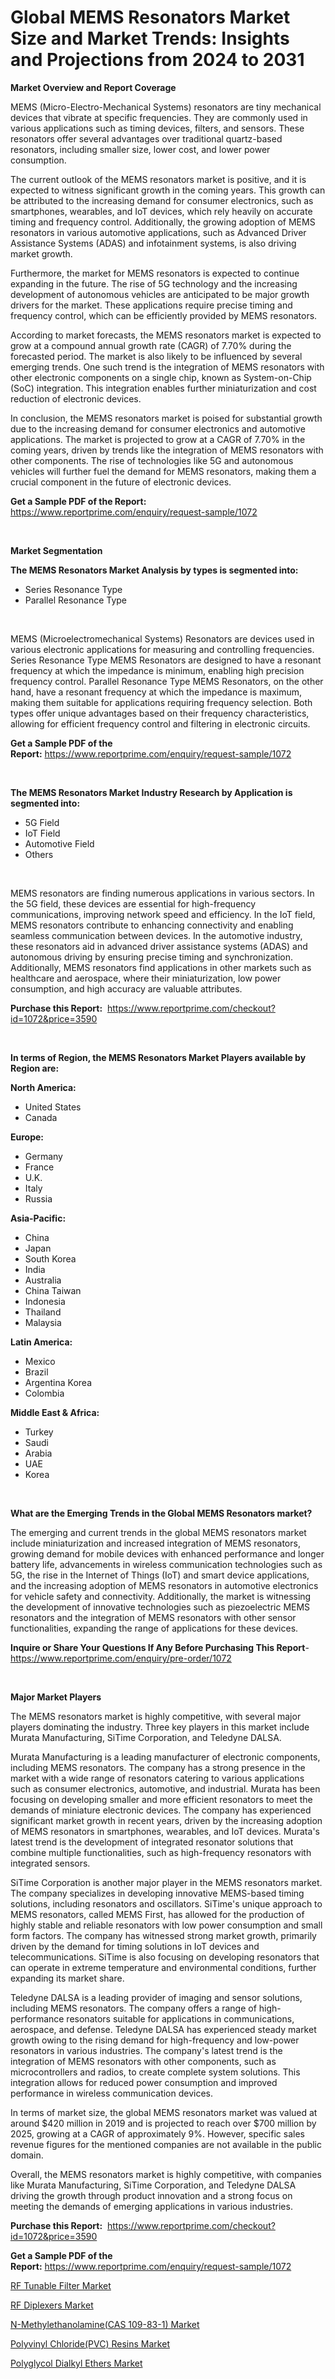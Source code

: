 <p><h1>Global MEMS Resonators Market Size and Market Trends: Insights and Projections from 2024 to 2031</h1></p><p><strong>Market Overview and Report Coverage</strong></p>
<p><p>MEMS (Micro-Electro-Mechanical Systems) resonators are tiny mechanical devices that vibrate at specific frequencies. They are commonly used in various applications such as timing devices, filters, and sensors. These resonators offer several advantages over traditional quartz-based resonators, including smaller size, lower cost, and lower power consumption.</p><p>The current outlook of the MEMS resonators market is positive, and it is expected to witness significant growth in the coming years. This growth can be attributed to the increasing demand for consumer electronics, such as smartphones, wearables, and IoT devices, which rely heavily on accurate timing and frequency control. Additionally, the growing adoption of MEMS resonators in various automotive applications, such as Advanced Driver Assistance Systems (ADAS) and infotainment systems, is also driving market growth.</p><p>Furthermore, the market for MEMS resonators is expected to continue expanding in the future. The rise of 5G technology and the increasing development of autonomous vehicles are anticipated to be major growth drivers for the market. These applications require precise timing and frequency control, which can be efficiently provided by MEMS resonators.</p><p>According to market forecasts, the MEMS resonators market is expected to grow at a compound annual growth rate (CAGR) of 7.70% during the forecasted period. The market is also likely to be influenced by several emerging trends. One such trend is the integration of MEMS resonators with other electronic components on a single chip, known as System-on-Chip (SoC) integration. This integration enables further miniaturization and cost reduction of electronic devices.</p><p>In conclusion, the MEMS resonators market is poised for substantial growth due to the increasing demand for consumer electronics and automotive applications. The market is projected to grow at a CAGR of 7.70% in the coming years, driven by trends like the integration of MEMS resonators with other components. The rise of technologies like 5G and autonomous vehicles will further fuel the demand for MEMS resonators, making them a crucial component in the future of electronic devices.</p></p>
<p><strong>Get a Sample PDF of the Report:</strong> <a href="https://www.reportprime.com/enquiry/request-sample/1072">https://www.reportprime.com/enquiry/request-sample/1072</a></p>
<p>&nbsp;</p>
<p><strong>Market Segmentation</strong></p>
<p><strong>The MEMS Resonators Market Analysis by types is segmented into:</strong></p>
<p><ul><li>Series Resonance Type</li><li>Parallel Resonance Type</li></ul></p>
<p>&nbsp;</p>
<p><p>MEMS (Microelectromechanical Systems) Resonators are devices used in various electronic applications for measuring and controlling frequencies. Series Resonance Type MEMS Resonators are designed to have a resonant frequency at which the impedance is minimum, enabling high precision frequency control. Parallel Resonance Type MEMS Resonators, on the other hand, have a resonant frequency at which the impedance is maximum, making them suitable for applications requiring frequency selection. Both types offer unique advantages based on their frequency characteristics, allowing for efficient frequency control and filtering in electronic circuits.</p></p>
<p><strong>Get a Sample PDF of the Report:</strong>&nbsp;<a href="https://www.reportprime.com/enquiry/request-sample/1072">https://www.reportprime.com/enquiry/request-sample/1072</a></p>
<p>&nbsp;</p>
<p><strong>The MEMS Resonators Market Industry Research by Application is segmented into:</strong></p>
<p><ul><li>5G Field</li><li>IoT Field</li><li>Automotive Field</li><li>Others</li></ul></p>
<p>&nbsp;</p>
<p><p>MEMS resonators are finding numerous applications in various sectors. In the 5G field, these devices are essential for high-frequency communications, improving network speed and efficiency. In the IoT field, MEMS resonators contribute to enhancing connectivity and enabling seamless communication between devices. In the automotive industry, these resonators aid in advanced driver assistance systems (ADAS) and autonomous driving by ensuring precise timing and synchronization. Additionally, MEMS resonators find applications in other markets such as healthcare and aerospace, where their miniaturization, low power consumption, and high accuracy are valuable attributes.</p></p>
<p><strong>Purchase this Report:</strong>&nbsp; <a href="https://www.reportprime.com/checkout?id=1072&price=3590">https://www.reportprime.com/checkout?id=1072&price=3590</a></p>
<p>&nbsp;</p>
<p><strong>In terms of Region, the MEMS Resonators Market Players available by Region are:</strong></p>
<p>
    <p> <strong> North America: </strong>
        <ul>
            <li>United States</li>
            <li>Canada</li>
        </ul>
        </p> 
    <p> <strong> Europe: </strong>
        <ul>
            <li>Germany</li>
            <li>France</li>
            <li>U.K.</li>
            <li>Italy</li>
            <li>Russia</li>
        </ul>
        </p> 
    <p> <strong> Asia-Pacific: </strong>
        <ul>
            <li>China</li>
            <li>Japan</li>
            <li>South Korea</li>
            <li>India</li>
            <li>Australia</li>
            <li>China Taiwan</li>
            <li>Indonesia</li>
            <li>Thailand</li>
            <li>Malaysia</li>
        </ul>
        </p> 
    <p> <strong> Latin America: </strong>
        <ul>
            <li>Mexico</li>
            <li>Brazil</li>
            <li>Argentina Korea</li>
            <li>Colombia</li>
        </ul>
        </p> 
    <p> <strong> Middle East & Africa: </strong>
        <ul>
            <li>Turkey</li>
            <li>Saudi</li>
            <li>Arabia</li>
            <li>UAE</li>
            <li>Korea</li>
        </ul>
    </p>
    </p>
<p>&nbsp;</p>
<p><strong>What are the Emerging Trends in the Global MEMS Resonators market?</strong></p>
<p><p>The emerging and current trends in the global MEMS resonators market include miniaturization and increased integration of MEMS resonators, growing demand for mobile devices with enhanced performance and longer battery life, advancements in wireless communication technologies such as 5G, the rise in the Internet of Things (IoT) and smart device applications, and the increasing adoption of MEMS resonators in automotive electronics for vehicle safety and connectivity. Additionally, the market is witnessing the development of innovative technologies such as piezoelectric MEMS resonators and the integration of MEMS resonators with other sensor functionalities, expanding the range of applications for these devices.</p></p>
<p><strong>Inquire or Share Your Questions If Any Before Purchasing This Report</strong>- <a href="https://www.reportprime.com/enquiry/pre-order/1072">https://www.reportprime.com/enquiry/pre-order/1072</a></p>
<p>&nbsp;</p>
<p><strong>Major Market Players</strong></p>
<p><p>The MEMS resonators market is highly competitive, with several major players dominating the industry. Three key players in this market include Murata Manufacturing, SiTime Corporation, and Teledyne DALSA.</p><p>Murata Manufacturing is a leading manufacturer of electronic components, including MEMS resonators. The company has a strong presence in the market with a wide range of resonators catering to various applications such as consumer electronics, automotive, and industrial. Murata has been focusing on developing smaller and more efficient resonators to meet the demands of miniature electronic devices. The company has experienced significant market growth in recent years, driven by the increasing adoption of MEMS resonators in smartphones, wearables, and IoT devices. Murata's latest trend is the development of integrated resonator solutions that combine multiple functionalities, such as high-frequency resonators with integrated sensors.</p><p>SiTime Corporation is another major player in the MEMS resonators market. The company specializes in developing innovative MEMS-based timing solutions, including resonators and oscillators. SiTime's unique approach to MEMS resonators, called MEMS First, has allowed for the production of highly stable and reliable resonators with low power consumption and small form factors. The company has witnessed strong market growth, primarily driven by the demand for timing solutions in IoT devices and telecommunications. SiTime is also focusing on developing resonators that can operate in extreme temperature and environmental conditions, further expanding its market share.</p><p>Teledyne DALSA is a leading provider of imaging and sensor solutions, including MEMS resonators. The company offers a range of high-performance resonators suitable for applications in communications, aerospace, and defense. Teledyne DALSA has experienced steady market growth owing to the rising demand for high-frequency and low-power resonators in various industries. The company's latest trend is the integration of MEMS resonators with other components, such as microcontrollers and radios, to create complete system solutions. This integration allows for reduced power consumption and improved performance in wireless communication devices.</p><p>In terms of market size, the global MEMS resonators market was valued at around $420 million in 2019 and is projected to reach over $700 million by 2025, growing at a CAGR of approximately 9%. However, specific sales revenue figures for the mentioned companies are not available in the public domain.</p><p>Overall, the MEMS resonators market is highly competitive, with companies like Murata Manufacturing, SiTime Corporation, and Teledyne DALSA driving the growth through product innovation and a strong focus on meeting the demands of emerging applications in various industries.</p></p>
<p><strong>Purchase this Report:</strong>&nbsp;&nbsp;<a href="https://www.reportprime.com/checkout?id=1072&price=3590">https://www.reportprime.com/checkout?id=1072&price=3590</a></p>
<p></p>
<p><strong>Get a Sample PDF of the Report:</strong>&nbsp;<a href="https://www.reportprime.com/enquiry/request-sample/1072">https://www.reportprime.com/enquiry/request-sample/1072</a></p>
<p><p><a href="https://github.com/chartsaturn/Market-Research-Report-List-1/blob/main/rf-tunable-filter-market.md">RF Tunable Filter Market</a></p><p><a href="https://github.com/Triciasol/Market-Research-Report-List-1/blob/main/rf-diplexers-market.md">RF Diplexers Market</a></p><p><a href="https://www.linkedin.com/pulse/n-methylethanolaminecas-109-83-1-market-size-growth-forecast-jja9e/">N-Methylethanolamine(CAS 109-83-1) Market</a></p><p><a href="https://www.linkedin.com/pulse/polyvinyl-chloridepvc-resins-market-insights-players-forecast-8hjee/">Polyvinyl Chloride(PVC) Resins Market</a></p><p><a href="https://www.linkedin.com/pulse/polyglycol-dialkyl-ethers-market-share-amp-new-trends-analysis-tsore/">Polyglycol Dialkyl Ethers Market</a></p></p>